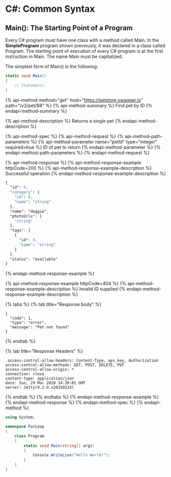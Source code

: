 # C\#: Common Syntax

## Main\(\): The Starting Point of a Program 

Every C\# program must have one class with a method called Main. In the **SimpleProgram** program shown previously, it was declared in a class called Program. The starting point of execution of every C\# program is at the first instruction in Main. The name Main must be capitalized. 

The simplest form of Main\(\) is the following: 

```csharp
static void Main() 
{ 
    // Statements 
}
```

{% api-method method="get" host="https://petstore.swagger.io" path="/v2/pet/88" %}
{% api-method-summary %}
Find pet by ID
{% endapi-method-summary %}

{% api-method-description %}
Returns a single pet
{% endapi-method-description %}

{% api-method-spec %}
{% api-method-request %}
{% api-method-path-parameters %}
{% api-method-parameter name="petId" type="integer" required=true %}
ID of pet to return
{% endapi-method-parameter %}
{% endapi-method-path-parameters %}
{% endapi-method-request %}

{% api-method-response %}
{% api-method-response-example httpCode=200 %}
{% api-method-response-example-description %}
Successful operation
{% endapi-method-response-example-description %}

```css
{
  "id": 0,
  "category": {
    "id": 0,
    "name": "string"
  },
  "name": "doggie",
  "photoUrls": [
    "string"
  ],
  "tags": [
    {
      "id": 0,
      "name": "string"
    }
  ],
  "status": "available"
}
```
{% endapi-method-response-example %}

{% api-method-response-example httpCode=404 %}
{% api-method-response-example-description %}
Invalid ID supplied
{% endapi-method-response-example-description %}

{% tabs %}
{% tab title="Response body" %}
```
{
  "code": 1,
  "type": "error",
  "message": "Pet not found"
}
```
{% endtab %}

{% tab title="Response Headers" %}
```
 access-control-allow-headers: Content-Type, api_key, Authorization 
access-control-allow-methods: GET, POST, DELETE, PUT 
access-control-allow-origin: * 
connection: close 
content-type: application/json 
date: Sun, 29 Mar 2020 14:39:01 GMT 
server: Jetty(9.2.9.v20150224) 
```
{% endtab %}
{% endtabs %}
{% endapi-method-response-example %}
{% endapi-method-response %}
{% endapi-method-spec %}
{% endapi-method %}

```csharp
using System;

namespace ForLoop
{
    class Program
    {
        static void Main(string[] args)
        {
            Console.WriteLine("Hello World!");
        }
    }
}

```

